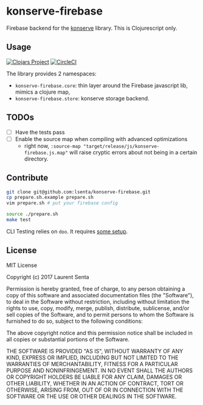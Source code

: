 konserve-firebase
=================

Firebase backend for the [konserve](https://github.com/replikativ/konserve) 
library. This is Clojurescript only.

Usage
-----

[![Clojars Project](https://img.shields.io/clojars/v/lsenta/konserve-firebase.svg)](https://clojars.org/lsenta/konserve-firebase)
[![CircleCI](https://circleci.com/gh/lsenta/konserve-firebase.svg?style=svg)](https://circleci.com/gh/lsenta/konserve-firebase)

The library provides 2 namespaces:
- `konserve-firebase.core`: thin layer around the Firebase javascript lib, mimics a clojure map,
- `konserve-firebase.store`: konserve storage backend.


TODOs
-----

- [ ] Have the tests pass
- [ ] Enable the source map when compiling with advanced optimizations
    - right now, `:source-map "target/release/js/konserve-firebase.js.map"`
      will raise cryptic errors about not being in a certain directory.


Contribute
----------

```bash
git clone git@github.com:lsenta/konserve-firebase.git
cp prepare.sh.example prepare.sh
vim prepare.sh # put your firebase config

source ./prepare.sh
make test
```

CLI Testing relies on `doo`. It requires [some setup](https://github.com/bensu/doo#setting-up-environments).


License
-------

MIT License

Copyright (c) 2017 Laurent Senta

Permission is hereby granted, free of charge, to any person obtaining a copy
of this software and associated documentation files (the "Software"), to deal
in the Software without restriction, including without limitation the rights
to use, copy, modify, merge, publish, distribute, sublicense, and/or sell
copies of the Software, and to permit persons to whom the Software is
furnished to do so, subject to the following conditions:

The above copyright notice and this permission notice shall be included in all
copies or substantial portions of the Software.

THE SOFTWARE IS PROVIDED "AS IS", WITHOUT WARRANTY OF ANY KIND, EXPRESS OR
IMPLIED, INCLUDING BUT NOT LIMITED TO THE WARRANTIES OF MERCHANTABILITY,
FITNESS FOR A PARTICULAR PURPOSE AND NONINFRINGEMENT. IN NO EVENT SHALL THE
AUTHORS OR COPYRIGHT HOLDERS BE LIABLE FOR ANY CLAIM, DAMAGES OR OTHER
LIABILITY, WHETHER IN AN ACTION OF CONTRACT, TORT OR OTHERWISE, ARISING FROM,
OUT OF OR IN CONNECTION WITH THE SOFTWARE OR THE USE OR OTHER DEALINGS IN THE
SOFTWARE.
